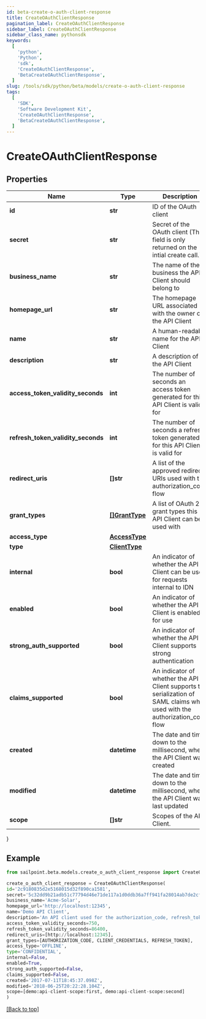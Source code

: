 ```yaml
---
id: beta-create-o-auth-client-response
title: CreateOAuthClientResponse
pagination_label: CreateOAuthClientResponse
sidebar_label: CreateOAuthClientResponse
sidebar_class_name: pythonsdk
keywords:
  [
    'python',
    'Python',
    'sdk',
    'CreateOAuthClientResponse',
    'BetaCreateOAuthClientResponse',
  ]
slug: /tools/sdk/python/beta/models/create-o-auth-client-response
tags:
  [
    'SDK',
    'Software Development Kit',
    'CreateOAuthClientResponse',
    'BetaCreateOAuthClientResponse',
  ]
---
```


# CreateOAuthClientResponse

## Properties

| Name | Type | Description | Notes |
| --- | --- | --- | --- |
| **id** | **str** | ID of the OAuth client | [required] |
| **secret** | **str** | Secret of the OAuth client (This field is only returned on the intial create call.) | [required] |
| **business_name** | **str** | The name of the business the API Client should belong to | [required] |
| **homepage_url** | **str** | The homepage URL associated with the owner of the API Client | [required] |
| **name** | **str** | A human-readable name for the API Client | [required] |
| **description** | **str** | A description of the API Client | [required] |
| **access_token_validity_seconds** | **int** | The number of seconds an access token generated for this API Client is valid for | [required] |
| **refresh_token_validity_seconds** | **int** | The number of seconds a refresh token generated for this API Client is valid for | [required] |
| **redirect_uris** | **[]str** | A list of the approved redirect URIs used with the authorization_code flow | [required] |
| **grant_types** | [**[]GrantType**](grant-type) | A list of OAuth 2.0 grant types this API Client can be used with | [required] |
| **access_type** | [**AccessType**](access-type) |  | [required] |
| **type** | [**ClientType**](client-type) |  | [required] |
| **internal** | **bool** | An indicator of whether the API Client can be used for requests internal to IDN | [required] |
| **enabled** | **bool** | An indicator of whether the API Client is enabled for use | [required] |
| **strong_auth_supported** | **bool** | An indicator of whether the API Client supports strong authentication | [required] |
| **claims_supported** | **bool** | An indicator of whether the API Client supports the serialization of SAML claims when used with the authorization_code flow | [required] |
| **created** | **datetime** | The date and time, down to the millisecond, when the API Client was created | [required] |
| **modified** | **datetime** | The date and time, down to the millisecond, when the API Client was last updated | [required] |
| **scope** | **[]str** | Scopes of the API Client. | [required] |

}

## Example

```python
from sailpoint.beta.models.create_o_auth_client_response import CreateOAuthClientResponse

create_o_auth_client_response = CreateOAuthClientResponse(
id='2c9180835d2e5168015d32f890ca1581',
secret='5c32dd9b21adb51c77794d46e71de117a1d0ddb36a7ff941fa28014ab7de2cf3',
business_name='Acme-Solar',
homepage_url='http://localhost:12345',
name='Demo API Client',
description='An API client used for the authorization_code, refresh_token, and client_credentials flows',
access_token_validity_seconds=750,
refresh_token_validity_seconds=86400,
redirect_uris=[http://localhost:12345],
grant_types=[AUTHORIZATION_CODE, CLIENT_CREDENTIALS, REFRESH_TOKEN],
access_type='OFFLINE',
type='CONFIDENTIAL',
internal=False,
enabled=True,
strong_auth_supported=False,
claims_supported=False,
created='2017-07-11T18:45:37.098Z',
modified='2018-06-25T20:22:28.104Z',
scope=[demo:api-client-scope:first, demo:api-client-scope:second]
)

```

[[Back to top]](#)
